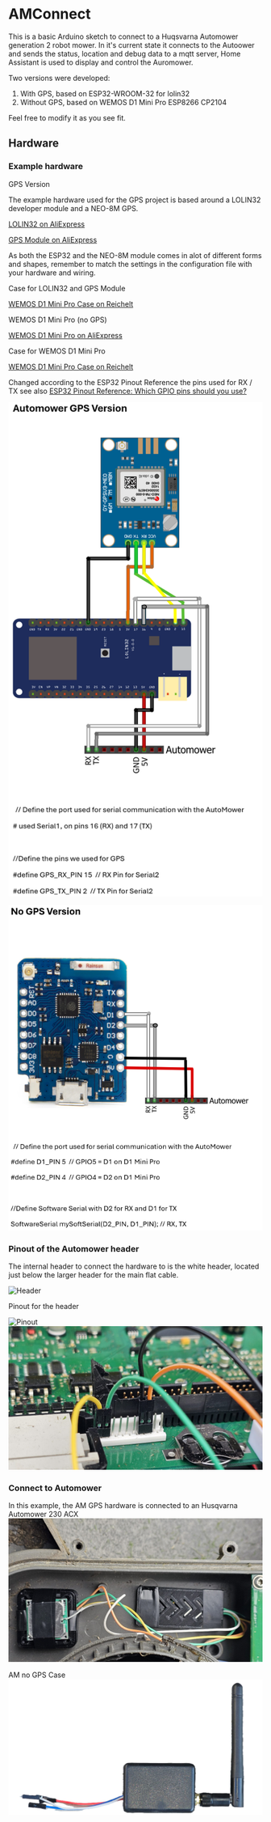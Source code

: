 # AMConnect 

This is a basic Arduino sketch to connect to a Huqsvarna Automower generation 2 robot mower. 
In it's current state it connects to the Autoower and sends the status, location and debug data to a mqtt server, Home Assistant is used to display and control the Auromower.

Two versions were developed:
1. With GPS, based on ESP32-WROOM-32 for lolin32
2. Without GPS, based on WEMOS D1 Mini Pro ESP8266 CP2104

Feel free to modify it as you see fit. 


## Hardware

### Example hardware

GPS Version

The example hardware used for the GPS project is based around a LOLIN32 developer module and a NEO-8M  GPS.

[LOLIN32 on AliExpress](https://de.aliexpress.com/item/1005007336391647.html?spm=a2g0o.order_list.order_list_main.76.65f45c5fyYKQqe&gatewayAdapt=glo2deu)

[GPS Module on AliExpress](https://de.aliexpress.com/item/1005006495592091.html?spm=a2g0o.order_list.order_list_main.51.65f45c5fyYKQqe&gatewayAdapt=glo2deu)

As both the ESP32 and the NEO-8M module comes in alot of different forms and shapes, remember to match the settings in the configuration file with your hardware and wiring. 

Case for LOLIN32 and GPS Module 

 [WEMOS D1 Mini Pro Case on Reichelt](loin32_case_bottom.stl)




WEMOS D1 Mini Pro (no GPS)

 [WEMOS D1 Mini Pro on AliExpress](https://de.aliexpress.com/item/1005006975974098.html?spm=a2g0o.order_list.order_list_main.66.65f45c5fyYKQqe&gatewayAdapt=glo2deu)

Case for WEMOS D1 Mini Pro

 [WEMOS D1 Mini Pro Case on Reichelt](https://www.reichelt.com/ch/de/shop/produkt/mini-abs-gehaeuse_50_x_35_x_20_mm_ip_54-121020)

Changed according to the ESP32 Pinout Reference the pins used for RX / TX see also 
[ESP32 Pinout Reference: Which GPIO pins should you use?](https://randomnerdtutorials.com/esp32-pinout-reference-gpios/)

![GPS Hardware](Hardware/am_gps.png)

![Without GPS Hardware](Hardware/am_no_gps.png)



### Pinout of the Automower header
The internal header to connect the hardware to is the white header, located just below the larger header for the main flat cable.

![Header](Hardware/automower_header.png)

Pinout for the header

![Pinout](Hardware/automower_pinout.png)
![Pinout](Hardware/automower_gps_cable.jpg)


### Connect to Automower
In this example, the AM GPS hardware is connected to an Husqvarna Automower 230 ACX
![Example Hardware](Hardware/automower_gps.jpg)

AM no GPS Case
![Example Hardware](Hardware/am_no_gps_case.png)


